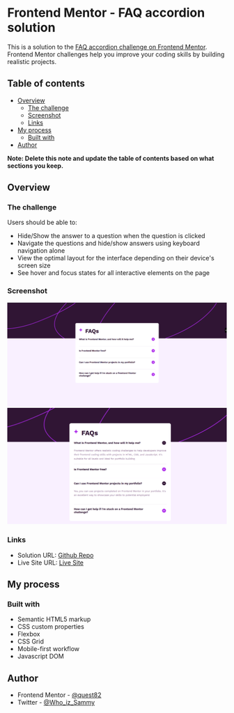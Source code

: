 # Frontend Mentor - FAQ accordion solution

This is a solution to the [FAQ accordion challenge on Frontend Mentor](https://www.frontendmentor.io/challenges/faq-accordion-wyfFdeBwBz). Frontend Mentor challenges help you improve your coding skills by building realistic projects.

## Table of contents

- [Overview](#overview)
  - [The challenge](#the-challenge)
  - [Screenshot](#screenshot)
  - [Links](#links)
- [My process](#my-process)
  - [Built with](#built-with)
- [Author](#author)

**Note: Delete this note and update the table of contents based on what sections you keep.**

## Overview

### The challenge

Users should be able to:

- Hide/Show the answer to a question when the question is clicked
- Navigate the questions and hide/show answers using keyboard navigation alone
- View the optimal layout for the interface depending on their device's screen size
- See hover and focus states for all interactive elements on the page

### Screenshot

![Desktop](./screenshot-desktop.png)
![Active](./screenshot-active.png)

### Links

- Solution URL: [Github Repo](https://github.com/quest82/frontend_mentor_projects_2/tree/master/04_FAQ_Accordion_Main)
- Live Site URL: [Live Site](https://nimble-longma-82807c.netlify.app/)

## My process

### Built with

- Semantic HTML5 markup
- CSS custom properties
- Flexbox
- CSS Grid
- Mobile-first workflow
- Javascript DOM

## Author

- Frontend Mentor - [@quest82](https://www.frontendmentor.io/profile/quest82)
- Twitter - [@Who_iz_Sammy](https://x.com/Who_iz_Sammy)
